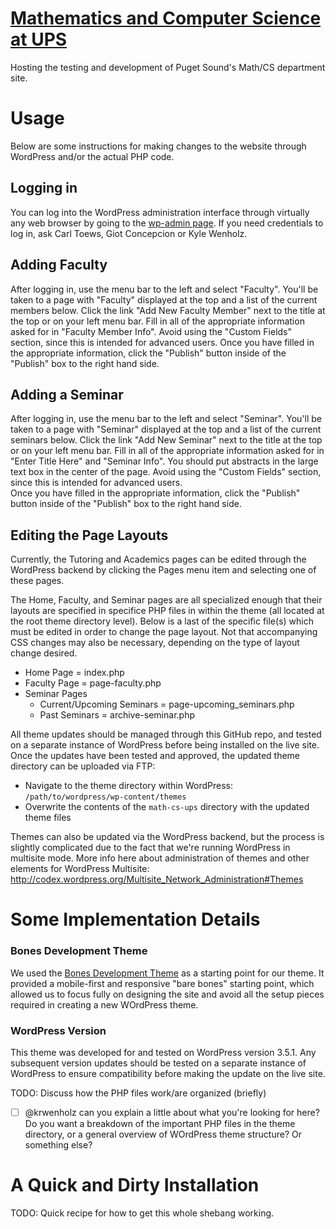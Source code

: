 [Mathematics and Computer Science at UPS](mathcs.pugetsound.edu)
================================================================

Hosting the testing and development of Puget Sound's Math/CS department site.

# Usage
Below are some instructions for making changes to the website through WordPress
and/or the actual PHP code.

## Logging in
You can log into the WordPress administration interface through virtually any
web browser by going to the 
[wp-admin page](http://www.mathcs.pugetsound.edu/wp-admin).  If you need 
credentials to log in, ask Carl Toews, Giot Concepcion or Kyle Wenholz.

## Adding Faculty
After logging in, use the menu bar to the left and select "Faculty".  You'll
be taken to a page with "Faculty" displayed at the top and a list of the 
current members below.  Click the link "Add New Faculty Member" next to the 
title at the top or on your left menu bar.  Fill in all of the appropriate
information asked for in "Faculty Member Info".  Avoid using the "Custom 
Fields" section, since this is intended for advanced users.  Once you have
filled in the appropriate information, click the "Publish" button inside of
the "Publish" box to the right hand side.

## Adding a Seminar
After logging in, use the menu bar to the left and select "Seminar".  You'll
be taken to a page with "Seminar" displayed at the top and a list of the 
current seminars below.  Click the link "Add New Seminar" next to the 
title at the top or on your left menu bar.  Fill in all of the appropriate
information asked for in "Enter Title Here" and "Seminar Info".  You should 
put abstracts in the large text box in the center of the page. Avoid using 
the "Custom Fields" section, since this is intended for advanced users.  
Once you have filled in the appropriate information, click the "Publish" 
button inside of the "Publish" box to the right hand side.

## Editing the Page Layouts
Currently, the Tutoring and Academics pages can be edited through the WordPress backend by clicking the Pages menu item and selecting one of these pages.

The Home, Faculty, and Seminar pages are all specialized enough that their layouts are specified in specifice PHP files in within the theme (all located at the root theme directory level). Below is a last of the specific file(s) which must be edited in order to change the page layout. Not that accompanying CSS changes may also be necessary, depending on the type of layout change desired.

* Home Page = index.php
* Faculty Page = page-faculty.php
* Seminar Pages
  * Current/Upcoming Seminars = page-upcoming_seminars.php
  * Past Seminars = archive-seminar.php

All theme updates should be managed through this GitHub repo, and tested on a separate instance of WordPress before being installed on the live site. Once the updates have been tested and approved, the updated theme directory can be uploaded via FTP:

* Navigate to the theme directory within WordPress: `/path/to/wordpress/wp-content/themes`
* Overwrite the contents of the `math-cs-ups` directory with the updated theme files

Themes can also be updated via the WordPress backend, but the process is slightly complicated due to the fact that we're running WordPress in multisite mode. More info here about administration of themes and other elements for WordPress Multisite: http://codex.wordpress.org/Multisite_Network_Administration#Themes

# Some Implementation Details
### Bones Development Theme
We used the [Bones Development Theme](http://themble.com/bones/) as a starting point for our theme. It provided a mobile-first and responsive "bare bones" starting point, which allowed us to focus fully on designing the site and avoid all the setup pieces required in creating a new WOrdPress theme.

### WordPress Version
This theme was developed for and tested on WordPress version 3.5.1. Any subsequent version updates should be tested on a separate instance of WordPress to ensure compatibility before making the update on the live site.

TODO: Discuss how the PHP files work/are organized (briefly)

- [ ] @krwenholz can you explain a little about what you're looking for here? Do you want a breakdown of the important PHP files in the theme directory, or a general overview of WOrdPress theme structure? Or something else?

# A Quick and Dirty Installation
TODO: Quick recipe for how to get this whole shebang working.

